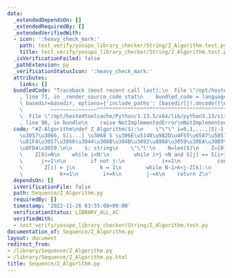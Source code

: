 ```yaml
---
data:
  _extendedDependsOn: []
  _extendedRequiredBy: []
  _extendedVerifiedWith:
  - icon: ':heavy_check_mark:'
    path: test_verify/yosupo_library_checker/String/Z_Algorithm.test.py
    title: test_verify/yosupo_library_checker/String/Z_Algorithm.test.py
  _isVerificationFailed: false
  _pathExtension: py
  _verificationStatusIcon: ':heavy_check_mark:'
  attributes:
    links: []
  bundledCode: "Traceback (most recent call last):\n  File \"/opt/hostedtoolcache/Python/3.13.5/x64/lib/python3.13/site-packages/onlinejudge_verify/documentation/build.py\"\
    , line 71, in _render_source_code_stat\n    bundled_code = language.bundle(stat.path,\
    \ basedir=basedir, options={'include_paths': [basedir]}).decode()\n          \
    \         ~~~~~~~~~~~~~~~^^^^^^^^^^^^^^^^^^^^^^^^^^^^^^^^^^^^^^^^^^^^^^^^^^^^^^^^^^^^^^^^^^\n\
    \  File \"/opt/hostedtoolcache/Python/3.13.5/x64/lib/python3.13/site-packages/onlinejudge_verify/languages/python.py\"\
    , line 96, in bundle\n    raise NotImplementedError\nNotImplementedError\n"
  code: "#Z-Algorithm\ndef Z_Algorithm(S):\n    \"\"\" i=0,1,...,|S|-1 \u306B\u5BFE\
    \u3057\u3066, S[i...] \u3068 S \u306E\u5148\u982D\u4F55\u6587\u5B57\u304C\u4E00\
    \u81F4\u3057\u3066\u3044\u308B\u304B\u3092\u8868\u3059\u30EA\u30B9\u30C8\u3092\
    \u8FD4\u3059.\n\n    S: string\n    \"\"\"\n    N=len(S)\n    Z=[0]*N\n    i,j=1,0\n\
    \    Z[0]=N\n    while i<N:\n        while i+j <N and S[j] == S[i+j]:\n      \
    \      j+=1\n\n        if not j:\n            i+=1\n            continue\n\n \
    \       Z[i] = j\n        k = 1\n        while N-i>k<j-Z[k]:\n            Z[i+k]=Z[k]\n\
    \            k+=1\n        i+=k\n        j-=k\n    return Z\n"
  dependsOn: []
  isVerificationFile: false
  path: Sequence/Z_Algorithm.py
  requiredBy: []
  timestamp: '2022-11-26 03:55:08+09:00'
  verificationStatus: LIBRARY_ALL_AC
  verifiedWith:
  - test_verify/yosupo_library_checker/String/Z_Algorithm.test.py
documentation_of: Sequence/Z_Algorithm.py
layout: document
redirect_from:
- /library/Sequence/Z_Algorithm.py
- /library/Sequence/Z_Algorithm.py.html
title: Sequence/Z_Algorithm.py
---
```

